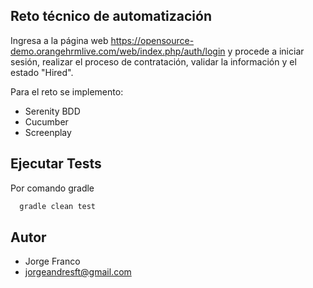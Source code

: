 
## Reto técnico de automatización

Ingresa a la página web https://opensource-demo.orangehrmlive.com/web/index.php/auth/login y procede a iniciar sesión, realizar el proceso de contratación, validar la información y el estado "Hired".

Para el reto se implemento:
- Serenity BDD
- Cucumber
- Screenplay

## Ejecutar Tests

Por comando gradle

```bash
  gradle clean test
```
## Autor

- Jorge Franco
- jorgeandresft@gmail.com